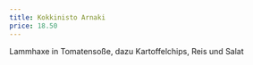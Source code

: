 ```yaml
---
title: Kokkinisto Arnaki
price: 18.50
---
```


Lammhaxe in Tomatensoße, dazu Kartoffelchips, Reis und Salat

